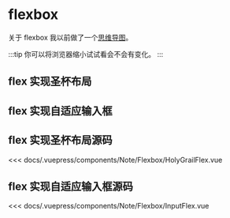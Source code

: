 # flexbox

关于 flexbox 我以前做了一个[思维导图](https://www.processon.com/view/5a9ae047e4b04b1b68fd40c7#map)。

:::tip
你可以将浏览器缩小试试看会不会有变化。
:::

## flex 实现圣杯布局

<Note-Flexbox-HolyGrailFlex/>

## flex 实现自适应输入框

<Note-Flexbox-InputFlex/>

## flex 实现圣杯布局源码

<<< docs/.vuepress/components/Note/Flexbox/HolyGrailFlex.vue


## flex 实现自适应输入框源码

<<< docs/.vuepress/components/Note/Flexbox/InputFlex.vue